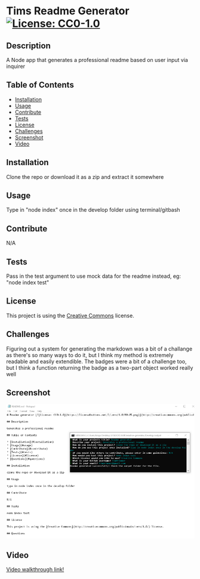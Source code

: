 # Tims Readme Generator [![License: CC0-1.0](https://licensebuttons.net/l/zero/1.0/80x15.png)](http://creativecommons.org/publicdomain/zero/1.0/)

## Description 

A Node app that generates a professional readme based on user input via inquirer 

## Table of Contents 

* [Installation](#installation)
* [Usage](#usage)
* [Contribute](#contribute)
* [Tests](#tests)
* [License](#license)
* [Challenges](#challenges)
* [Screenshot](#screenshot)
* [Video](#video)

## Installation 

Clone the repo or download it as a zip and extract it somewhere

## Usage 

Type in "node index" once in the develop folder using terminal/gitbash

## Contribute 

N/A 

## Tests 

Pass in the test argument to use mock data for the readme instead, eg: "node index test"

## License 

This project is using the [Creative Commons](http://creativecommons.org/publicdomain/zero/1.0/) license. 

## Challenges

Figuring out a system for generating the markdown was a bit of a challange as there's so many ways to do it, but I think my method
is extremely readable and easily extendible. The badges were a bit of a challenge too, but I think a function returning the badge as a two-part object worked really well

## Screenshot
![Screenshot of app and output](/Develop/imgs/screenshot.png "Output/Console")

## Video

[Video walkthrough link!](https://drive.google.com/file/d/1DOod6mNsW3PEFI37FIwdoiSPt7HgMg5F/view)